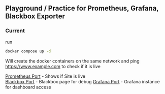 ## Playground / Practice for Prometheus, Grafana, Blackbox Exporter

### Current 

run 
```bash
docker compose up -d
```

Will create the docker containers on the same network and ping https://www.example.com to check if it is live

[Prometheus Port](localhost:9090/targets) - Shows if Site is live  
[Blackbox Port](localhost:9115/) - Blackbox page for debug
[Grafana Port](localhost:3000) - Grafana instance for dashboard access
